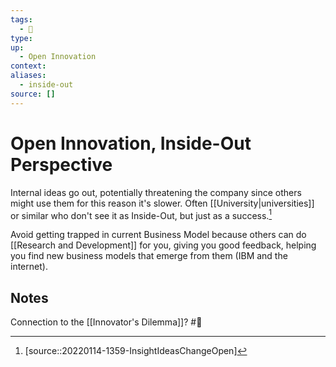 ```yaml
---
tags:
  - 🚧 
type:
up:
  - Open Innovation
context:
aliases:
  - inside-out
source: []
---
```


# Open Innovation, Inside-Out Perspective

Internal ideas go out, potentially threatening the company since others might use them for this reason it's slower.
Often [[University|universities]] or similar who don't see it as Inside-Out, but just as a success.[^1]

Avoid getting trapped in current Business Model because others can do [[Research and Development]] for you, giving you good feedback, helping you find new business models that emerge from them (IBM and the internet).

## Notes

Connection to the [[Innovator's Dilemma]]? #🎱

[^1]: [source::20220114-1359-InsightIdeasChangeOpen]
